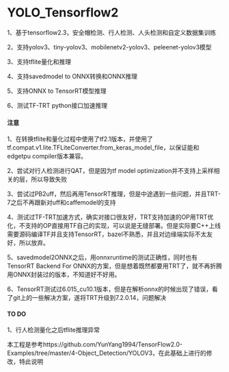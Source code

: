 # YOLO_Tensorflow2

1、基于tensorflow2.3，安全帽检测、行人检测、人头检测和自定义数据集训练

2、支持yolov3、tiny-yolov3、mobilenetv2-yolov3、peleenet-yolov3模型

3、支持tflite量化和推理

4、支持savedmodel to ONNX转换和ONNX推理

5、支持ONNX to TensorRT模型推理

6、测试TF-TRT python接口加速推理



#### 注意

1、在转换tflite和量化过程中使用了tf2.1版本，并使用了tf.compat.v1.lite.TFLiteConverter.from_keras_model_file，以保证能和edgetpu compiler版本兼容。

2、尝试对行人检测进行QAT，但是因为tf model optimization并不支持上采样相关的层，所以导致失败

3、尝试过PB2uff，然后再用TensorRT推理，但是中途遇到一些问题，并且TRT-7之后不再跟新对uff和caffemodel的支持

4、测试过TF-TRT加速方式，确实对接口很友好，TRT支持加速的OP用TRT优化，不支持的OP直接用TF自己的实现，可以说是无缝部署。但是实际要C++上线需要源码编译TF并且支持TensorRT，bazel不熟悉，并且对边缘端实际不太友好，所以放弃。

5、savedmodel2ONNX之后，用onnxruntime的测试正确性，同时也有TensorRT Backend For ONNX的方案，但是想着既然都要用TRT了，就不再折腾用ONNX封装过的版本，不知道好不好用。

6、TensorRT测试过6.015_cu10.1版本，但是在解析onnx的时候出现了错误，看了git上的一些解决方案，遂将TRT升级到7.2.0.14，问题解决

#### TO DO

1、行人检测量化之后tflite推理异常

本工程是参考https://github.com/YunYang1994/TensorFlow2.0-Examples/tree/master/4-Object_Detection/YOLOV3，在此基础上进行的修改，特此说明

